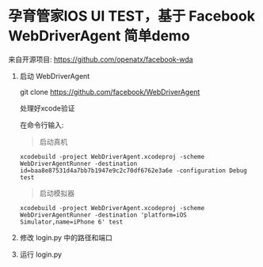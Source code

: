 # 孕育管家IOS UI TEST，基于 Facebook WebDriverAgent 简单demo

来自开源项目: https://github.com/openatx/facebook-wda

1. 启动 WebDriverAgent

    git clone https://github.com/facebook/WebDriverAgent

    处理好xcode验证

    在命令行输入:
    
    > 启动真机
    
    ```
    xcodebuild -project WebDriverAgent.xcodeproj -scheme WebDriverAgentRunner -destination id=baa8e87531d4a7bb7b1947e9c2c70df6762e3a6e -configuration Debug test
    ```
    
    > 启动模拟器
    
    ```
    xcodebuild -project WebDriverAgent.xcodeproj -scheme WebDriverAgentRunner -destination 'platform=iOS Simulator,name=iPhone 6' test
    ```
    
2.  修改 login.py 中的路径和端口

3.  运行 login.py